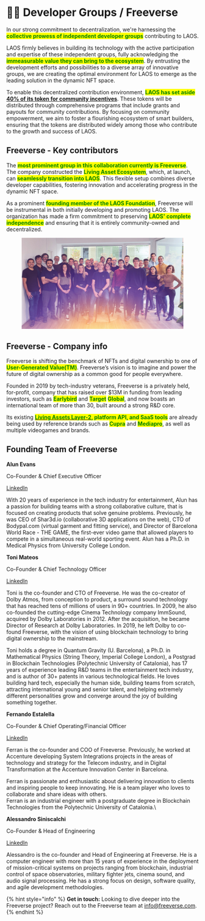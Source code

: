 # 👩‍💻 Developer Groups / Freeverse

In our strong commitment to decentralization, we're harnessing the <mark style="color:green;">**collective prowess of independent developer groups**</mark> contributing to LAOS.&#x20;

LAOS firmly believes in building its technology with the active participation and expertise of these independent groups, fully acknowledging the <mark style="color:green;">**immeasurable value they can bring to the ecosystem**</mark>. By entrusting the development efforts and possibilities to a diverse array of innovative groups, we are creating the optimal environment for LAOS to emerge as the leading solution in the dynamic NFT space.&#x20;

To enable this decentralized contribution environment, <mark style="color:green;">**LAOS has set aside**</mark> [**40% of its token for community incentives**](../tokenomics/token-distribution.md#laos-token-allocation). These tokens will be distributed through comprehensive programs that include grants and payouts for community contributions. By focusing on community empowerment, we aim to foster a flourishing ecosystem of smart builders, ensuring that the tokens are distributed widely among those who contribute to the growth and success of LAOS.



## Freeverse - Key contributors

The <mark style="color:green;">**most prominent group in this collaboration currently is Freeverse**</mark>. The company constructed the <mark style="color:green;">**Living Asset Ecosystem**</mark>, which, at launch, can <mark style="color:green;">**seamlessly transition into LAOS**</mark>. This flexible setup combines diverse developer capabilities, fostering innovation and accelerating progress in the dynamic NFT space.

As a prominent <mark style="color:green;">**founding member of the LAOS Foundation**</mark>, Freeverse will be instrumental in both initially developing and promoting LAOS. The organization has made a firm commitment to preserving <mark style="color:green;">**LAOS' complete independence**</mark> and ensuring that it is entirely community-owned and decentralized.

<figure><img src="../.gitbook/assets/8_LAOS_Gitbook_assets_team_photo.jpg" alt=""><figcaption></figcaption></figure>

## Freeverse - Company info&#x20;

Freeverse is shifting the benchmark of NFTs and digital ownership to one of <mark style="color:green;">**User-Generated Value(TM)**</mark>. Freeverse’s vision is to imagine and power the future of digital ownership as a common good for people everywhere.

Founded in 2019 by tech-industry veterans, Freeverse is a privately held, for-profit, company that has raised over $13M in funding from leading investors, such as <mark style="color:green;">**Earlybird**</mark> and <mark style="color:green;">**Target**</mark> <mark style="color:green;">**Global**</mark>, and now boasts an international team of more than 30, built around a strong R\&D core.&#x20;

Its existing [<mark style="color:green;">**Living Assets Layer-2**</mark>](https://dev.livingassets.io/)<mark style="color:green;">**, platform API, and SaaS tools**</mark> are already being used by reference brands such as <mark style="color:green;">**Cupra**</mark> and <mark style="color:green;">**Mediapro**</mark>, as well as multiple videogames and brands.&#x20;

##

## **Founding Team of Freeverse**

**Alun Evans**

Co-Founder & Chief Executive Officer

[LinkedIn](https://www.linkedin.com/in/alun-evans/)

With 20 years of experience in the tech industry for entertainment, Alun has a passion for building teams with a strong collaborative culture, that is focused on creating products that solve genuine problems. Previously, he was CEO of Shar3d.io (collaborative 3D applications on the web), CTO of Bodypal.com (virtual garment and fitting service), and Director of Barcelona World Race - THE GAME, the first-ever video game that allowed players to compete in a simultaneous real-world sporting event. Alun has a Ph.D. in Medical Physics from University College London.



**Toni Mateos**

Co-Founder & Chief Technology Officer

[LinkedIn](https://www.linkedin.com/in/toni--mateos/)&#x20;

Toni is the co-founder and CTO of Freeverse. He was the co-creator of Dolby Atmos, from conception to product, a surround sound technology that has reached tens of millions of users in 90+ countries. In 2009, he also co-founded the cutting-edge Cinema Technology company ImmSound, acquired by Dolby Laboratories in 2012. After the acquisition, he became Director of Research at Dolby Laboratories. In 2019, he left Dolby to co-found Freeverse, with the vision of using blockchain technology to bring digital ownership to the mainstream.

Toni holds a degree in Quantum Gravity (U. Barcelona), a Ph.D. in Mathematical Physics (String Theory, Imperial College London), a Postgrad in Blockchain Technologies (Polytechnic University of Catalonia), has 17 years of experience leading R\&D teams in the entertainment tech industry, and is author of 30+ patents in various technological fields. He loves building hard tech, especially the human side, building teams from scratch, attracting international young and senior talent, and helping extremely different personalities grow and converge around the joy of building something together.



**Fernando Estalella**

Co-Founder & Chief Operating/Financial Officer

[LinkedIn](https://www.linkedin.com/in/fernando-estalella-2433b046/)

Ferran is the co-founder and COO of Freeverse. Previously, he worked at Accenture developing System Integrations projects in the areas of technology and strategy for the Telecom industry, and in Digital Transformation at the Accenture Innovation Center in Barcelona.

Ferran is passionate and enthusiastic about delivering innovation to clients and inspiring people to keep innovating. He is a team player who loves to collaborate and share ideas with others.\
Ferran is an industrial engineer with a postgraduate degree in Blockchain Technologies from the Polytechnic University of Catalonia.\


**Alessandro Siniscalchi**

Co-Founder & Head of Engineering

[LinkedIn](https://www.linkedin.com/in/asiniscalchi/?originalSubdomain=es)

Alessandro is the co-founder and Head of Engineering at Freeverse. He is a computer engineer with more than 15 years of experience in the deployment of mission-critical systems on projects ranging from blockchain, industrial control of space observatories, military fighter jets, cinema sound, and audio signal processing. He has a strong focus on design, software quality, and agile development methodologies.&#x20;



{% hint style="info" %}
**Get in touch:** Looking to dive deeper into the Freeverse project? Reach out to the Freeverse team at [info@freeverse.com](mailto:info@freeverse.com).
{% endhint %}
